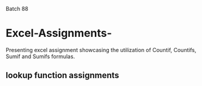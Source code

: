 Batch 88
# Excel-Assignments- 
Presenting excel assignment showcasing the utilization of Countif, Countifs, Sumif and Sumifs formulas.
## lookup function assignments
